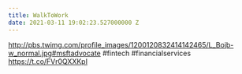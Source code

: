 ```yaml
---
title: WalkToWork
date: 2021-03-11 19:02:23.527000000 Z
---
```


 http://pbs.twimg.com/profile_images/1200120832414142465/L_Bojb-w_normal.jpg#msftadvocate #fintech #financialservices https://t.co/FVr0QXXKpI